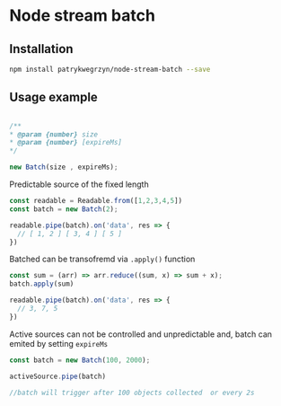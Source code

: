 # Node stream batch

## Installation


```sh
npm install patrykwegrzyn/node-stream-batch --save
```

## Usage example

```javascript

/**
* @param {number} size
* @param {number} [expireMs]
*/

new Batch(size , expireMs);
```

Predictable source of the fixed length 

```javascript
const readable = Readable.from([1,2,3,4,5])
const batch = new Batch(2);

readable.pipe(batch).on('data', res => {
  // [ 1, 2 ] [ 3, 4 ] [ 5 ]
})
```

Batched can be transofremd via `.apply()` function 

```javascript
const sum = (arr) => arr.reduce((sum, x) => sum + x);
batch.apply(sum)

readable.pipe(batch).on('data', res => {
  // 3, 7, 5
})

```

Active sources can not be controlled and unpredictable and, batch can emited by setting `expireMs`
 

```javascript
const batch = new Batch(100, 2000);

activeSource.pipe(batch)

//batch will trigger after 100 objects collected  or every 2s

```